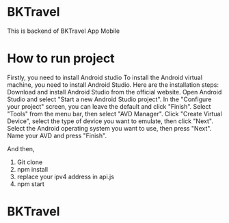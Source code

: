 # BKTravel
This is backend of BKTravel App Mobile
# How to run project 

Firstly, you need to install Android studio
To install the Android virtual machine, you need to install Android Studio. Here are the installation steps:
Download and install Android Studio from the official website.
Open Android Studio and select "Start a new Android Studio project".
In the "Configure your project" screen, you can leave the default and click "Finish".
Select "Tools" from the menu bar, then select "AVD Manager".
Click "Create Virtual Device", select the type of device you want to emulate, then click "Next".
Select the Android operating system you want to use, then press "Next".
Name your AVD and press "Finish".

And then, 
1. Git clone
2. npm install
3. replace your ipv4 address in api.js
4. npm start
# BKTravel


